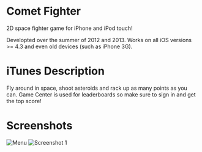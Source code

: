 Comet Fighter
=============

2D space fighter game for iPhone and iPod touch!

Developted over the summer of 2012 and 2013.
Works on all iOS versions >= 4.3 and even old devices (such as iPhone 3G).


iTunes Description
====
Fly around in space, shoot asteroids and rack up as many points as you can. Game Center is used for leaderboards so make sure to sign in and get the top score!


Screenshots
=============

![Menu](https://raw.githubusercontent.com/rysquash/Comet-Fighter/master/screenshots/4%20menu.png)
![Screenshot 1](https://raw.githubusercontent.com/rysquash/Comet-Fighter/master/screenshots/IMG_2077.PNG)
